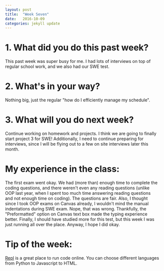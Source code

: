 ```yaml
---
layout: post
title:  "Week Seven"
date:   2016-10-09
categories: jekyll update
---
```


# 1. What did you do this past week?
This past week was super busy for me. I had lots of interviews on top of regular school work, and we also had our SWE test.

# 2. What's in your way?
Nothing big, just the regular "how do I efficiently manage my schedule".

# 3. What will you do next week?
Continue working on homework and projects. I think we are going to finally start project 3 for SWE! Additionally, I need to continue preparing for interviews, since I will be flying out to a few on site interviews later this month.

# My experience in the class:
The first exam went okay. We had (more than) enough time to complete the coding questions, and there weren't even any reading questions (unlike OOP last year, when I spent too much time answering reading questions and not enough time on coding). The questions are fair. Also, I thought since I took OOP exams on Canvas already, I wouldn't mind the manual indentations during SWE exam. Nope, that was wrong. Thankfully, the "Preformatted" option on Canvas text box made the typing experience better. Finally, I should have studied more for this test, but this week I was just running all over the place. Anyway, I hope I did okay.

# Tip of the week:
[Repl](https://repl.it/languages) is a great place to run code online. You can choose different languages from Python to Javascript to HTML. 
